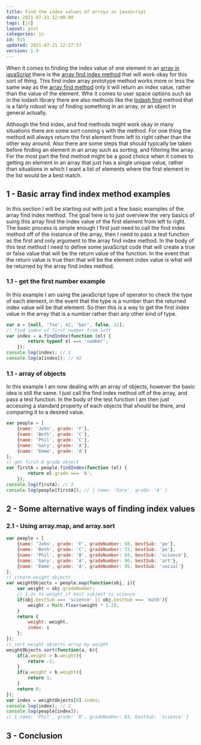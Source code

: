```yaml
---
title: Find the index values of arrays in javaScript
date: 2021-07-21 12:00:00
tags: [js]
layout: post
categories: js
id: 915
updated: 2021-07-21 12:27:57
version: 1.9
---
```


When it comes to finding the index value of one element in an [array in javaScript](/2018/12/10/js-array/) there is the [array find index method](https://developer.mozilla.org/en-US/docs/Web/JavaScript/Reference/Global_Objects/Array/findIndex) that will work okay for this sort of thing. This find index array prototype method works more or less the same way as the [array find method](/2021/07/19/js-array-find/) only it will return an index value, rather than the value of the element. Whe it comes to user space options such as in the lodash library there are also methods like the [lodash find](/2017/09/14/lodash-find/) method that is a fairly robust way of finding something in an array, or an object in general actually.

Although the find index, and find methods might work okay in many situations there are some sort coming s with the method. For one thing the method will always return the first element from left to right rather than the other way around. Also there are some steps that should typically be taken before finding an element in an array such as sorting, and filtering the array. For the most part the find method might be a good choice when it comes to getting an element in an array that just has a single unique value, rather than situations in which I want a list of elements where the first element in the list would be a best match.

<!-- more -->


## 1 - Basic array find index method examples

In this section I will be starting out with just a few basic examples of the array find index method. The goal here is to just overview the very basics of suing this array find the index value of the first element from left to right. The basic process is simple enough I first just need to call the find index method off of the instance of the array, then I need to pass a test function as the first and only argument to the array find index method. In the body of this test method I need to define some javaScript code that will create a true or false value that will be the return value of the function. In the event that the return value is true then that will be the element index value is what will be returned by the array find index method.

### 1.1 - get the first number example

In this example I am using the javaScript type of operator to check the type of each element, in the event that the type is a number than the returned index value will be that element. So then this is a way to get the first index value in the array that is a number rather than any other kind of type.

```js
var a = [null, 'foo', 42, 'bar', false, 11];
// find index of first number from left
var index = a.findIndex(function (el) {
        return typeof el === 'number';
    });
console.log(index); // 2
console.log(a[index]); // 42
```

### 1.1 - array of objects

In this example I am now dealing with an array of objects, however the basic idea is still the same. I just call the find index method off of the array, and pass a test function. In the body of the test function I am then just accessing a standard property of each objects that should be there, and comparing it to a desired value.

```js
var people = [
    {name: 'John', grade: 'F'},
    {name: 'Beth', grade: 'C'},
    {name: 'Phil', grade: 'C'},
    {name: 'Gary', grade: 'A'},
    {name: 'Emme', grade: 'A'}
];
// get first A grade object
var firstA = people.findIndex(function (el) {
        return el.grade === 'A';
    });
console.log(firstA); // 3
console.log(people[firstA]); // { name: 'Gary', grade: 'A' }
```

## 2 - Some alternative ways of finding index values

### 2.1 - Using array.map, and array.sort

```js
var people = [
    {name: 'John', grade: 'F', gradeNumber: 58, bestSub: 'pe'},
    {name: 'Beth', grade: 'C', gradeNumber: 72, bestSub: 'pe'},
    {name: 'Phil', grade: 'B', gradeNumber: 83, bestSub: 'science'},
    {name: 'Gary', grade: 'A', gradeNumber: 90, bestSub: 'art'},
    {name: 'Emme', grade: 'A', gradeNumber: 95, bestSub: 'social'}
];
// create weight objects
var weightObjects = people.map(function(obj, i){
    var weight = obj.gradeNumber;
    // 1.2x to weight if best subject is science
    if(obj.bestSub === 'science' || obj.bestSub === 'math'){
        weight = Math.floor(weight * 1.2);
    }
    return {
        weight: weight,
        index: i
    };
});
// sort weight objects array by weight
weightObjects.sort(function(a, b){
    if(a.weight > b.weight){
        return -1;
    }
    if(a.weight < b.weight){
        return 1;
    }
    return 0;
});
var index = weightObjects[0].index;
console.log(index); // 2
console.log(people[index]);
// { name: 'Phil', grade: 'B', gradeNumber: 83, bestSub: 'science' }
```

## 3 - Conclusion

